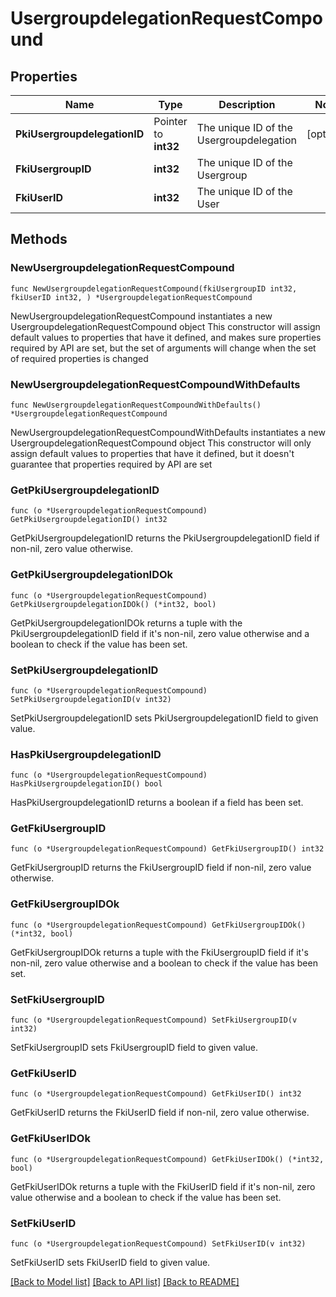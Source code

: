 # UsergroupdelegationRequestCompound

## Properties

Name | Type | Description | Notes
------------ | ------------- | ------------- | -------------
**PkiUsergroupdelegationID** | Pointer to **int32** | The unique ID of the Usergroupdelegation | [optional] 
**FkiUsergroupID** | **int32** | The unique ID of the Usergroup | 
**FkiUserID** | **int32** | The unique ID of the User | 

## Methods

### NewUsergroupdelegationRequestCompound

`func NewUsergroupdelegationRequestCompound(fkiUsergroupID int32, fkiUserID int32, ) *UsergroupdelegationRequestCompound`

NewUsergroupdelegationRequestCompound instantiates a new UsergroupdelegationRequestCompound object
This constructor will assign default values to properties that have it defined,
and makes sure properties required by API are set, but the set of arguments
will change when the set of required properties is changed

### NewUsergroupdelegationRequestCompoundWithDefaults

`func NewUsergroupdelegationRequestCompoundWithDefaults() *UsergroupdelegationRequestCompound`

NewUsergroupdelegationRequestCompoundWithDefaults instantiates a new UsergroupdelegationRequestCompound object
This constructor will only assign default values to properties that have it defined,
but it doesn't guarantee that properties required by API are set

### GetPkiUsergroupdelegationID

`func (o *UsergroupdelegationRequestCompound) GetPkiUsergroupdelegationID() int32`

GetPkiUsergroupdelegationID returns the PkiUsergroupdelegationID field if non-nil, zero value otherwise.

### GetPkiUsergroupdelegationIDOk

`func (o *UsergroupdelegationRequestCompound) GetPkiUsergroupdelegationIDOk() (*int32, bool)`

GetPkiUsergroupdelegationIDOk returns a tuple with the PkiUsergroupdelegationID field if it's non-nil, zero value otherwise
and a boolean to check if the value has been set.

### SetPkiUsergroupdelegationID

`func (o *UsergroupdelegationRequestCompound) SetPkiUsergroupdelegationID(v int32)`

SetPkiUsergroupdelegationID sets PkiUsergroupdelegationID field to given value.

### HasPkiUsergroupdelegationID

`func (o *UsergroupdelegationRequestCompound) HasPkiUsergroupdelegationID() bool`

HasPkiUsergroupdelegationID returns a boolean if a field has been set.

### GetFkiUsergroupID

`func (o *UsergroupdelegationRequestCompound) GetFkiUsergroupID() int32`

GetFkiUsergroupID returns the FkiUsergroupID field if non-nil, zero value otherwise.

### GetFkiUsergroupIDOk

`func (o *UsergroupdelegationRequestCompound) GetFkiUsergroupIDOk() (*int32, bool)`

GetFkiUsergroupIDOk returns a tuple with the FkiUsergroupID field if it's non-nil, zero value otherwise
and a boolean to check if the value has been set.

### SetFkiUsergroupID

`func (o *UsergroupdelegationRequestCompound) SetFkiUsergroupID(v int32)`

SetFkiUsergroupID sets FkiUsergroupID field to given value.


### GetFkiUserID

`func (o *UsergroupdelegationRequestCompound) GetFkiUserID() int32`

GetFkiUserID returns the FkiUserID field if non-nil, zero value otherwise.

### GetFkiUserIDOk

`func (o *UsergroupdelegationRequestCompound) GetFkiUserIDOk() (*int32, bool)`

GetFkiUserIDOk returns a tuple with the FkiUserID field if it's non-nil, zero value otherwise
and a boolean to check if the value has been set.

### SetFkiUserID

`func (o *UsergroupdelegationRequestCompound) SetFkiUserID(v int32)`

SetFkiUserID sets FkiUserID field to given value.



[[Back to Model list]](../README.md#documentation-for-models) [[Back to API list]](../README.md#documentation-for-api-endpoints) [[Back to README]](../README.md)


